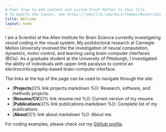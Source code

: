 ```yaml
---
# Feel free to add content and custom Front Matter to this file.
# To modify the layout, see https://jekyllrb.com/docs/themes/#overriding-theme-defaults
title: Welcome
layout: home
---
```


I am a Scientist at the Allen Institute for Brain Science currently investigating neural coding in the visual system. My postdoctoral research at Carnegie Mellon University involved the the investigation of neural computation, dynamics, motor control, and learning using brain-computer interfaces (BCIs). As a graduate student at the University of Pittsburgh, I investigated the ability of individuals with upper-limb paralysis to control an electrocorticography-based brain-computer interface.

The links at the top of the page can be used to navigate through the site:
- [**Projects**]({% link projects.markdown %}): Research, software, and methods projects.
- [**Resume/CV**]({% link resume.md %}): Current version of my resume.
- [**Publications**]({% link publications.markdown %}): Complete list of my publications.
- [**About**]({% link about.markdown %}): About me.

For coding examples, please check out my [GitHub profile](https://github.com/alandegenhart).
